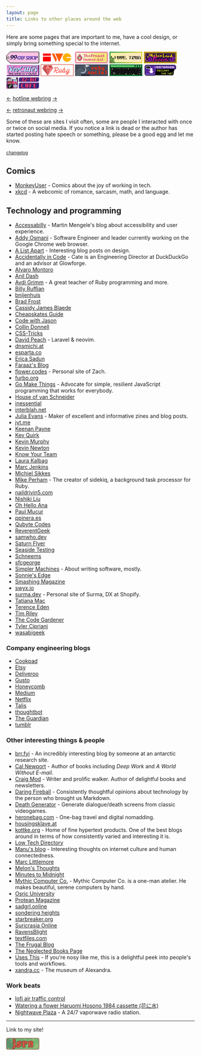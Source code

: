 ```yaml
---
layout: page
title: Links to other places around the web
---
```


Here are some pages that are important to me, have a cool design, or simply bring something special to the internet.

<div class="badge-list" style="margin-bottom: 1em;">
<a href="https://99gifshop.neocities.org"><img src="/assets/images/badges/99-gif-store.png" alt="99 Gif Shop"></a>
<a href="https://indieweb.org"><img src="/assets/images/badges/iwc.png" alt="IndieWeb Camp"></a>
<a href="https://www.thefrugalgamer.net"><img src="/assets/images/badges/frugal-gamer.png" alt="The Frugal Gamer"></a>
<a href="https://libre.town"><img src="/assets/images/badges/libretown.gif" alt="Libre Town"></a>
<a href="https://forum.melonland.net"><img src="/assets/images/badges/melonland-forum.gif" alt="MelonLand Forum"></a>
<a href="https://neocities.org"><img src="/assets/images/badges/neocities.gif" alt="Neocities"></a>
<a href="https://www.ruby-lang.org"><img src="/assets/images/badges/ruby.png" alt="The Ruby programming language"></a>
<a href="https://ruby.social"><img src="/assets/images/badges/ruby-social.png" alt="Ruby Social"></a>
<a href="https://sadgrl.online"><img src="/assets/images/badges/sadgrl.gif" alt="sadgrl.online"></a>
<a href="https://yesterweb.org"><img src="/assets/images/badges/yesterweb.png" alt="Yesterweb.org"></a>
<a href="https://32bit.cafe"><img src="/assets/images/badges/32b.gif" alt="32-bit café"></a>
</div>

<div class="webrings" style="margin-bottom: 1em;">
  <p>
    <a href="https://hotlinewebring.club/jsrn/previous">←</a> <a href="https://hotlinewebring.club">hotline webring</a> <a href="https://hotlinewebring.club/jsrn/next">→</a>
  </p>

  <p>
    <a href='https://webring.dinhe.net/prev/https://jsrn.net'>←</a> <a href="https://webring.dinhe.net">retronaut webring</a> <a href='https://webring.dinhe.net/next/https://jsrn.net'>→</a>
  </p>
</div>

Some of these are sites I visit often, some are people I interacted with once or twice on social media. If you notice a link is dead or the author has started posting hate speech or something, please be a good egg and let me know.

<small>[changelog](https://github.com/jsrn/jsrn.github.io/commits/master/links.md)</small>

## Comics

- [MonkeyUser](https://www.monkeyuser.com) - Comics about the joy of working in tech.
- [xkcd](https://xkcd.com) - A webcomic of romance, sarcasm, math, and language.

## Technology and programming

- [Accessabilly](https://accessabilly.com) -  Martin Mengele's blog about accessibility and user experience.
- [Addy Osmani](https://addyosmani.com) - Software Engineer and leader currently working on the Google Chrome web browser.
- [A List Apart](https://alistapart.com) - Interesting blog posts on design.
- [Accidentally in Code](https://cate.blog) - Cate is an Engineering Director at DuckDuckGo and an advisor at Glowforge.
- [Alvaro Montoro](http://alvaromontoro.com)
- [Anil Dash](https://anildash.com)
- [Avdi Grimm](https://avdi.codes/) - A great teacher of Ruby programming and more.
- [Billy Ruffian](https://www.billy-ruffian.co.uk)
- [bnijenhuis](https://bnijenhuis.nl)
- [Brad Frost](https://bradfrost.com/blog/)
- [Cassidy James Blaede](https://cassidyjames.com)
- [Cheapskates Guide](https://cheapskatesguide.org)
- [Code with Jason](https://www.codewithjason.com)
- [Collin Donnell](https://collindonnell.com)
- [CSS-Tricks](https://css-tricks.com)
- [David Peach](https://blog.davidpeach.me) - Laravel & neovim.
- [dnsmichi.at](https://dnsmichi.at)
- [esparta.co](https://esparta.co)
- [Erica Sadun](https://ericasadun.com)
- [Faraaz's Blog](https://faraazahmad.github.io)
- [flower.codes](http://flower.codes/) - Personal site of Zach.
- [furbo.org](https://furbo.org)
- [Go Make Things](https://gomakethings.com/) - Advocate for simple, resilient JavaScript programming that works for everybody.
- [House of van Schneider](https://vanschneider.com)
- [inessential](https://inessential.com)
- [interblah.net](https://interblah.net/)
- [Julia Evans](https://jvns.ca) - Maker of excellent and informative zines and blog posts.
- [jvt.me](https://www.jvt.me)
- [Keenan Payne](https://keenanpayne.com/archive/)
- [Kev Quirk](https://kevquirk.com)
- [Kevin Murphy](https://kevinjmurphy.com)
- [Kevin Newton](https://kddnewton.com)
- [Know Your Team](https://blog.knowyourcompany.com)
- [Laura Kalbag](https://laurakalbag.com)
- [Marc Jenkins](https://marcjenkins.co.uk)
- [Michiel Sikkes](https://www.michielsikkes.com)
- [Mike Perham](https://www.mikeperham.com) - The creator of sidekiq, a background task processor for Ruby.
- [naildrivin5.com](https://naildrivin5.com)
- [Nishiki Liu](https://nshki.com)
- [Oh Hello Ana](https://ohhelloana.blog)
- [Paul Mucur](https://mudge.name)
- [ppinera.es](https://ppinera.es)
- [Qubyte Codes](https://qubyte.codes)
- [ReverentGeek](http://reverentgeek.com)
- [samwho.dev](https://samwho.dev)
- [Saturn Flyer](https://www.saturnflyer.com)
- [Seaside Testing](https://seasidetesting.com)
- [Schneems](https://schneems.com)
- [sfcgeorge](https://www.sfcgeorge.co.uk)
- [Simpler Machines](https://www.simplermachines.com) - About writing software, mostly.
- [Sonnie's Edge](https://www.sonniesedge.net)
- [Smashing Magazine](https://www.smashingmagazine.com)
- [swyx.io](https://www.swyx.io)
- [surma.dev](https://surma.dev/) - Personal site of Surma, DX at Shopify.
- [Tatiana Mac](https://www.tatianamac.com)
- [Terence Eden](https://shkspr.mobi)
- [Tim Riley](https://timriley.info)
- [The Code Gardener](https://the.codegardener.com)
- [Tyler Cipriani](https://tylercipriani.com)
- [wasabigeek](https://wasabigeek.com)

### Company engineering blogs

- [Cookpad](https://sourcediving.com)
- [Etsy](http://codeascraft.com)
- [Deliveroo](https://deliveroo.engineering)
- [Gusto](https://engineering.gusto.com)
- [Honeycomb](https://www.honeycomb.io/blog)
- [Medium](https://medium.engineering)
- [Netflix](https://netflixtechblog.com)
- [Talis](https://engineering.talis.com)
- [thoughtbot](https://thoughtbot.com/blog)
- [The Guardian](https://www.theguardian.com/info/series/engineering-blog)
- [tumblr](http://engineering.tumblr.com)

### Other interesting things & people

- [brr.fyi](https://brr.fyi) - An incredibly interesting blog by someone at an antarctic research site.
- [Cal Newport](https://calnewport.com) - Author of books including _Deep Work_ and _A World Without E-mail_.
- [Craig Mod](https://craigmod.com) - Writer and prolific walker. Author of delightful books and newsletters.
- [Daring Fireball](https://daringfireball.net) - Consistently thoughtful opinions about technology by the person who brought us Markdown.
- [Death Generator](https://deathgenerator.com) - Generate dialogue/death screens from classic videogames.
- [heronebag.com](https://heronebag.com) - One-bag travel and digital nomadding.
- [housingsklave.at](https://housingsklave.at)
- [kottke.org](http://kottke.org) - Home of fine hypertext products. One of the best blogs around in terms of how consistently varied and interesting it is.
- [Low Tech Directory](https://emreed.net/LowTech_Directory)
- [Manu's blog](https://manuelmoreale.com) - Interesting thoughts on internet culture and human connectedness.
- [Marc Littlemore](https://www.marclittlemore.com)
- [Melon's Thoughts](https://thoughts.melonking.net)
- [Minutes to Midnight](https://minutestomidnight.co.uk)
- [Mythic Computer Co.](https://www.mythic.computer/) - Mythic Computer Co. is a one-man atelier. He makes beautiful, serene computers by hand.
- [Osric University](https://osric.com/university/index.html)
- [Protean Magazine](https://proteanmag.com)
- [sadgrl.online](https://sadgrl.online)
- [sondering heights](https://buttondown.email/sondering)
- [starbreaker.org](https://starbreaker.org)
- [Suricrasia Online](https://suricrasia.online/)
- [RavensBlight](http://ravensblight.com/)
- [textfiles.com](http://textfiles.com)
- [The Frugal Blog](https://www.thefrugalgamer.net)
- [The Neglected Books Page](https://neglectedbooks.com)
- [Uses This](https://usesthis.com) - If you're nosy like me, this is a delightful peek into people's tools and workflows.
- [xandra.cc](https://xandra.cc) - The museum of Alexandra.

### Work beats

- [lofi air traffic control](https://www.lofiatc.com/?icao=RJAA)
- [Watering a flower Haruomi Hosono 1984 cassette (花に水)](https://www.youtube.com/watch?v=34UutDrXV2Q)
- [Nightwave Plaza](https://plaza.one) - A 24/7 vaporwave radio station.

---

<p>Link to my site!</p>

<div class="badge-list">
<a href="/"><img src="/assets/images/badges/jsrnnet.gif" alt="jsrn.net"></a>
</div>
